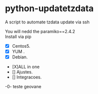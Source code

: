 # python-updatetzdata
A script to automate tzdata update via ssh

You will nedd the paramiko==2.4.2  
Install via pip 


- [X] Centos5.
- [X] YUM .
- [X] Debian.
- [X]ALL in one
- [] Ajustes.
- [] Integracoes. 

-0- teste geovane 


